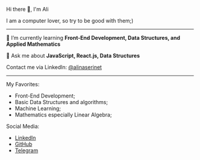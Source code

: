 Hi there 👋, I'm Ali

I am a computer lover, so try to be good with them;)
<hr />

🌱 I’m currently learning **Front-End Development, Data Structures, and Applied Mathematics**

💬 Ask me about **JavaScript, React.js, Data Structures**

Contact me via LinkedIn: 	[@alinaserinet](https://www.linkedin.com/in/alinaserinet)

<hr />

My Favorites: 
+ Front-End Development;
+ Basic Data Structures and algorithms;
+ Machine Learning;
+ Mathematics especially Linear Algebra;

Social Media:
+ [LinkedIn](https://www.linkedin.com/in/alinaserinet)
+ [GitHub](https://github.com/alinaserinet)
+ [Telegram](https://t.me/alinaserinet)
